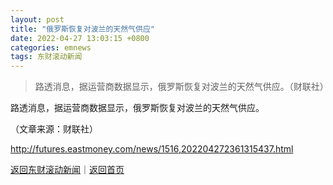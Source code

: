 ```yaml
---
layout: post
title: "俄罗斯恢复对波兰的天然气供应"
date: 2022-04-27 13:03:15 +0800
categories: emnews
tags: 东财滚动新闻
---
```

> 路透消息，据运营商数据显示，俄罗斯恢复对波兰的天然气供应。（财联社）

<p> </p><p>路透消息，据运营商数据显示，俄罗斯恢复对波兰的天然气供应。</p><p class="em_media">（文章来源：财联社）</p>

<http://futures.eastmoney.com/news/1516,202204272361315437.html>

[返回东财滚动新闻](//finews.withounder.com/emnews/)｜[返回首页](//finews.withounder.com/)